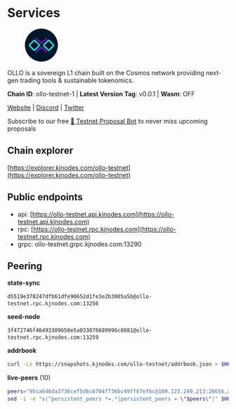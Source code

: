 # Services

<figure><img src="https://raw.githubusercontent.com/kj89/cosmos-images/main/logos/ollo.png" alt=""><figcaption></figcaption></figure>

OLLO is a sovereign L1 chain built on the Cosmos network providing  next-gen trading tools & sustainable tokenomics.

**Chain ID**: ollo-testnet-1 | **Latest Version Tag**: v0.0.1 | **Wasm**: OFF

[Website](https://www.ollostation.zone) | [Discord](https://discord.com/invite/GxBqZ9mSSm) | [Twitter](https://twitter.com/OLLOStation)



Subscribe to our free [🤖 Testnet Proposal Bot](https://t.me/kjnodes_testnet_proposal_bot) to never miss upcoming proposals


## Chain explorer
[https://explorer.kjnodes.com/ollo-testnet](https://explorer.kjnodes.com/ollo-testnet)

## Public endpoints

* api: [https://ollo-testnet.api.kjnodes.com](https://ollo-testnet.api.kjnodes.com)
* rpc: [https://ollo-testnet.rpc.kjnodes.com](https://ollo-testnet.rpc.kjnodes.com)
* grpc: ollo-testnet.grpc.kjnodes.com:13290

## Peering

**state-sync**

```text
d5519e378247dfb61dfe90652d1fe3e2b3005a5b@ollo-testnet.rpc.kjnodes.com:13256
```

**seed-node**

```text
3f472746f46493309650e5a033076689996c8881@ollo-testnet.rpc.kjnodes.com:13259
```

**addrbook**
```bash
curl -Ls https://snapshots.kjnodes.com/ollo-testnet/addrbook.json > $HOME/.ollo/config/addrbook.json
```

**live-peers** (10)
```bash
peers="95ca646da3736cef5d6c6704f736bc49ff87ef6c@109.123.249.213:26656,ab89596768849d679ed11a9e1848224760a278cc@83.171.248.175:32656,dd577d8f2e997d7e70495640aff124ddb70d1a21@95.217.192.222:26656,125b0e30f00df3ff2ee7b29b7992ed888998ad31@65.109.28.177:47656,d5519e378247dfb61dfe90652d1fe3e2b3005a5b@65.109.68.190:13256,da8d3ca8e1c147f0037b1c43ad3de7174f5ec1b7@209.145.59.224:26656,b5f55cfc7b4d19f2dd3cdc71795f5a81e2c67f96@38.242.232.72:26656,036d17d15c4e36cee8d93f9fb1a5ad5cb956631f@213.136.76.191:26656,0f99f7481a1b49701866ddbdfe71dc3b2fd792d8@109.123.244.56:26626,cadc2b601a188aedbe4156a6eb5a81e00770bcfc@65.108.219.110:26656"
sed -i -e "s|^persistent_peers *=.*|persistent_peers = \"$peers\"|" $HOME/.ollo/config/config.toml
```
